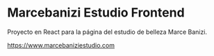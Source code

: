 # Marcebanizi Estudio Frontend 
Proyecto en React para la página del estudio de belleza Marce Banizi.

https://www.marcebaniziestudio.com

